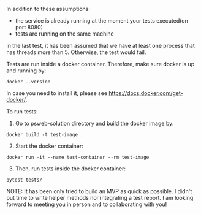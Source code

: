 In addition to these assumptions:

   - the service is already running at the moment your tests executed(on port 8080)
   - tests are running on the same machine

in the last test, it has been assumed that we have at least one process that has threads more than 5. Otherwise, the test would fail.

Tests are run inside a docker container. Therefore, make sure docker is up and running by:

```shell script
docker --version
   ```     
In case you need to install it, please see https://docs.docker.com/get-docker/.

To run tests:

   1. Go to psweb-solution directory and build the docker image by:
     
```shell script
docker build -t test-image .
   ```     
   
   2. Start the docker container:

```shell script
docker run -it --name test-container --rm test-image
   ```    

   3. Then, run tests inside the docker container:

```shell script
pytest tests/
   ```    

NOTE: It has been only tried to build an MVP as quick as possible. I didn't put time to write helper methods nor integrating a test report.
I am looking forward to meeting you in person and to collaborating with you!  
